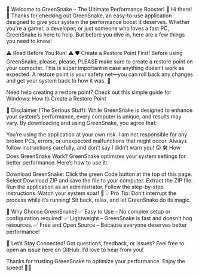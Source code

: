 🐍 Welcome to GreenSnake – The Ultimate Performance Booster! 🚀 Hi there! 👋 Thanks for checking out GreenSnake, an easy-to-use application designed to give your system the performance boost it deserves. Whether you're a gamer, a developer, or just someone who loves a fast PC, GreenSnake is here to help. But before you dive in, here are a few things you need to know!

⚠️ Read Before You Run! ⚠️ 🛡️ Create a Restore Point First! Before using GreenSnake, please, please, PLEASE make sure to create a restore point on your computer. This is super important in case anything doesn’t work as expected. A restore point is your safety net—you can roll back any changes and get your system back to how it was. 💾

Need help creating a restore point? Check out this simple guide for Windows: How to Create a Restore Point

🤝 Disclaimer (The Serious Stuff): While GreenSnake is designed to enhance your system’s performance, every computer is unique, and results may vary. By downloading and using GreenSnake, you agree that:

You’re using the application at your own risk. I am not responsible for any broken PCs, errors, or unexpected malfunctions that might occur. Always follow instructions carefully, and don’t say I didn’t warn you! 😜 🛠️ How Does GreenSnake Work? GreenSnake optimizes your system settings for better performance. Here’s how to use it:

Download GreenSnake: Click the green Code button at the top of this page. Select Download ZIP and save the file to your computer. Extract the ZIP file. Run the application as an administrator. Follow the step-by-step instructions. Watch your system soar! 🚀 💡 Pro Tip: Don’t interrupt the process while it’s running! Sit back, relax, and let GreenSnake do its magic.

🌟 Why Choose GreenSnake? ✅ Easy to Use – No complex setup or configuration required! ✅ Lightweight – GreenSnake is fast and doesn’t hog resources. ✅ Free and Open Source – Because everyone deserves better performance!

🔗 Let’s Stay Connected! Got questions, feedback, or issues? Feel free to open an issue here on GitHub. I’d love to hear from you!

Thanks for trusting GreenSnake to optimize your performance. Enjoy the speed! 🐍💨
